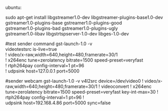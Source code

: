 ubuntu:

sudo apt-get install libgstreamer1.0-dev libgstreamer-plugins-base1.0-dev \
      gstreamer1.0-plugins-base gstreamer1.0-plugins-good \
      gstreamer1.0-plugins-bad gstreamer1.0-plugins-ugly \
      gstreamer1.0-libav libgstrtspserver-1.0-dev libges-1.0-dev



#test sender command
gst-launch-1.0 -v \
  videotestsrc is-live=true \
    ! video/x-raw,width=640,height=480,framerate=30/1 \
    ! x264enc tune=zerolatency bitrate=1500 speed-preset=veryfast \
    ! rtph264pay config-interval=1 pt=96 \
    ! udpsink host=127.0.0.1 port=5000


#sender webcam
gst-launch-1.0 -v v4l2src device=/dev/video0 ! video/x-raw,width=640,height=480,framerate=30/1 ! videoconvert ! x264enc tune=zerolatency bitrate=1500 speed-preset=veryfast key-int-max=30 ! \
  rtph264pay config-interval=1 pt=96 ! \
  udpsink host=192.168.4.86 port=5000 sync=false
